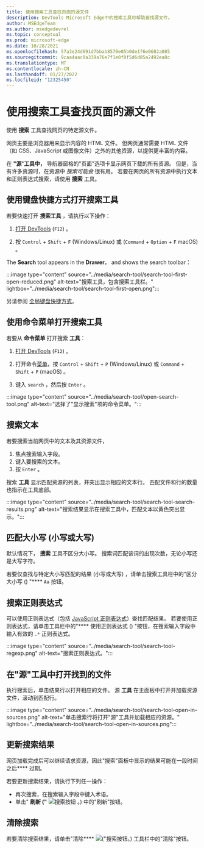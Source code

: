 ```yaml
---
title: 使用搜索工具查找页面的源文件
description: DevTools Microsoft Edge中的搜索工具可帮助查找源文件。
author: MSEdgeTeam
ms.author: msedgedevrel
ms.topic: conceptual
ms.prod: microsoft-edge
ms.date: 10/28/2021
ms.openlocfilehash: 57a3e24d691d7bbab8570e05b0de1f6e0682a085
ms.sourcegitcommit: 9caa4aac0a339a76e7f1e0f0f5d6d85a2492ea8c
ms.translationtype: MT
ms.contentlocale: zh-CN
ms.lasthandoff: 01/27/2022
ms.locfileid: "12325450"
---
```

# <a name="find-source-files-for-a-page-using-the-search-tool"></a>使用搜索工具查找页面的源文件

使用 **搜索** 工具查找网页的特定源文件。

网页主要是浏览器用来显示内容的 HTML 文件。  但网页通常需要 HTML 文件（如 CSS、JavaScript 或图像文件）之外的其他资源，以提供更丰富的内容。

在 **"源**"**工具中，** 导航器窗格[](../sources/index.md#using-the-navigator-pane-to-select-files)的"页面"选项卡显示网页下载的所有资源。  但是，当有许多资源时，在资源中 _搜索可能会_ 很有用。  若要在网页的所有资源中执行文本和正则表达式搜索，请使用 **搜索** 工具。


<!-- ====================================================================== -->
## <a name="open-the-search-tool-by-using-a-keyboard-shortcut"></a>使用键盘快捷方式打开搜索工具

若要快速打开 **搜索工具** ，请执行以下操作：

1.  [打开 DevTools](../open/index.md) (`F12`) 。

1.  按 `Control` + `Shift` + `F` (Windows/Linux) 或 (`Command` + `Option` + `F` macOS) 。

The **Search** tool appears in the **Drawer**， and shows the search toolbar：

:::image type="content" source="../media/search-tool/search-tool-first-open-reduced.png" alt-text="搜索工具，包含搜索工具栏。" lightbox="../media/search-tool/search-tool-first-open.png":::

另请参阅 [全局键盘快捷方式](../shortcuts/index.md#global-keyboard-shortcuts)。


<!-- ====================================================================== -->
## <a name="open-the-search-tool-by-using-the-command-menu"></a>使用命令菜单打开搜索工具

若要从 **命令菜单** 打开搜索 **工具**：

1.  [打开 DevTools](../open/index.md) (`F12`) 。

1.  打开命令[菜单](../command-menu/index.md)，按 `Control` + `Shift` + `P` (Windows/Linux) 或 `Command` + `Shift` + `P` (macOS) 。

1.  键入 `search` ，然后按 `Enter` 。

:::image type="content" source="../media/search-tool/open-search-tool.png" alt-text="选择了&quot;显示搜索&quot;项的命令菜单。":::


<!-- ====================================================================== -->
## <a name="search-for-text"></a>搜索文本

若要搜索当前网页中的文本及其资源文件，

1. 焦点搜索输入字段。
1. 键入要搜索的文本。
1. 按 `Enter` 。

搜索 **工具** 显示匹配资源的列表，并突出显示相应的文本行。  匹配文件和行的数量也指示在工具底部。

:::image type="content" source="../media/search-tool/search-tool-search-results.png" alt-text="搜索结果显示在搜索工具中，匹配文本以黄色突出显示。":::

<!-- The search results are pretty-printed. -->


<!-- ====================================================================== -->
## <a name="match-case-lowercase-or-uppercase-characters"></a>匹配大小写 (小写或大写) 

默认情况下， **搜索** 工具不区分大小写。  搜索词匹配该词的出现次数，无论小写还是大写字符。

若要仅查找与特定大小写匹配的结果 (小写或大写) ，请单击搜索工具栏中的"区分大小写 () "**** `Aa` 按钮。


<!-- ====================================================================== -->
## <a name="search-for-regular-expressions"></a>搜索正则表达式

可以使用正则表达式（包括 [JavaScript 正则表达式](https://developer.mozilla.org/en-US/docs/Web/JavaScript/Guide/Regular_Expressions)）查找匹配结果。  若要使用正则表达式，请单击工具栏中的"**** 使用正则表达式 () "按钮，在搜索输入字段中输入有效的 `.*` 正则表达式。

:::image type="content" source="../media/search-tool/search-tool-regexp.png" alt-text="搜索正则表达式。":::


<!-- ====================================================================== -->
## <a name="open-a-found-file-in-the-sources-tool"></a>在"源"工具中打开找到的文件

执行搜索后，单击结果行以打开相应的文件。  源 **工具** 在主面板中打开并加载资源文件，滚动到匹配行。

:::image type="content" source="../media/search-tool/search-tool-open-in-sources.png" alt-text="单击搜索行将打开&quot;源&quot;工具并加载相应的资源。" lightbox="../media/search-tool/search-tool-open-in-sources.png":::


<!-- ====================================================================== -->
## <a name="update-search-results"></a>更新搜索结果

网页加载完成后可以继续请求资源，因此"搜索"面板中显示的结果可能在一段时间之后**** 过期。

若要更新搜索结果，请执行下列任一操作：
*  再次搜索，在搜索输入字段中键入术语。
*  单击" **刷新 ("** ![ 搜索按钮 ](../media/search-tool/search-tool-refresh.png) 。) 中的"刷新"按钮。


<!-- ====================================================================== -->
## <a name="clear-a-search"></a>清除搜索

若要清除搜索结果，请单击"清除**** ![ ("搜索按钮。) ](../media/search-tool/search-tool-clear.png) 工具栏中的"清除"按钮。
